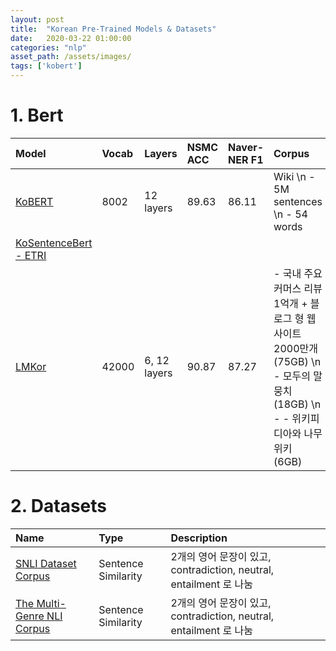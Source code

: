 ```yaml
---
layout: post
title:  "Korean Pre-Trained Models & Datasets"
date:   2020-03-22 01:00:00
categories: "nlp"
asset_path: /assets/images/
tags: ['kobert']
---
```


# 1. Bert

| Model                                                                | Vocab | Layers        | NSMC ACC | Naver-NER F1 | Corpus                                                                                      |
|:---------------------------------------------------------------------|:------|:--------------|:---------|:-------------|:--------------------------------------------------------------------------------------------|
| [KoBERT](https://github.com/SKTBrain/KoBERT)                         | 8002  | 12 layers     | 89.63    | 86.11        | Wiki \n - 5M sentences \n - 54 words                                                        |
| [KoSentenceBert - ETRI](https://github.com/BM-K/KoSentenceBERT-ETRI) |       |               |          |              |                                                                                             |
| [LMKor](https://github.com/kiyoungkim1/LMkor)                        | 42000 | 6, 12 layers  | 90.87    | 87.27        | - 국내 주요 커머스 리뷰 1억개 + 블로그 형 웹사이트 2000만개 (75GB) \n - 모두의 말뭉치 (18GB) \n - - 위키피디아와 나무위키 (6GB)  |


# 2. Datasets

| Name                                                                   | Type                 | Description                                            | 
|:-----------------------------------------------------------------------|:---------------------|:-------------------------------------------------------|
| [SNLI Dataset Corpus](https://nlp.stanford.edu/projects/snli/)         | Sentence Similarity  | 2개의 영어 문장이 있고, contradiction, neutral, entailment 로 나눔 |
| [The Multi-Genre NLI Corpus](https://cims.nyu.edu/~sbowman/multinli/)  | Sentence Similarity  | 2개의 영어 문장이 있고, contradiction, neutral, entailment 로 나눔 |
